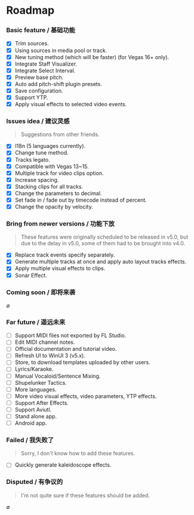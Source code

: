 # Roadmap
### Basic feature / 基础功能
- [x] Trim sources.
- [x] Using sources in media pool or track.
- [x] New tuning method (which will be faster) (for Vegas 16+ only).
- [x] Integrate Staff Visualizer.
- [x] Integrate Select Interval.
- [x] Preview base pitch.
- [x] Auto add pitch-shift plugin presets.
- [x] Save configuration.
- [x] Support YTP.
- [x] Apply visual effects to selected video events.

### Issues idea / 建议灵感
> Suggestions from other friends.
- [x] I18n (5 languages currently).
- [x] Change tune method.
- [x] Tracks legato.
- [x] Compatible with Vegas 13~15.
- [x] Multiple track for video clips option.
- [x] Increase spacing.
- [x] Stacking clips for all tracks.
- [x] Change the parameters to decimal.
- [x] Set fade in / fade out by timecode instead of percent.
- [x] Change the opacity by velocity.

### Bring from newer versions / 功能下放
> These features were originally scheduled to be released in v5.0, but due to the delay in v5.0, some of them had to be brought into v4.0.
- [x] Replace track events specify separately.
- [x] Generate multiple tracks at once and apply auto layout tracks effects.
- [x] Apply multiple visual effects to clips.
- [x] Sonar Effect.

### Coming soon / 即将来袭
∅

### Far future / 遥远未来
- [ ] Support MIDI files not exported by FL Studio.
- [ ] Edit MIDI channel notes.
- [ ] Official documentation and tutorial video.
- [ ] Refresh UI to WinUI 3 (v5.x).
- [ ] Store, to download templates uploaded by other users.
- [ ] Lyrics/Karaoke.
- [ ] Manual Vocaloid/Sentence Mixing.
- [ ] Shupelunker Tactics.
- [ ] More languages.
- [ ] More video visual effects, video parameters, YTP effects.
- [ ] Support After Effects.
- [ ] Support Aviutl.
- [ ] Stand alone app.
- [ ] Android app.

### Failed / 我失败了
> Sorry, I don't know how to add these features.
- [ ] Quickly generate kaleidoscope effects.

### Disputed / 有争议的
> I'm not quite sure if these features should be added.

∅
